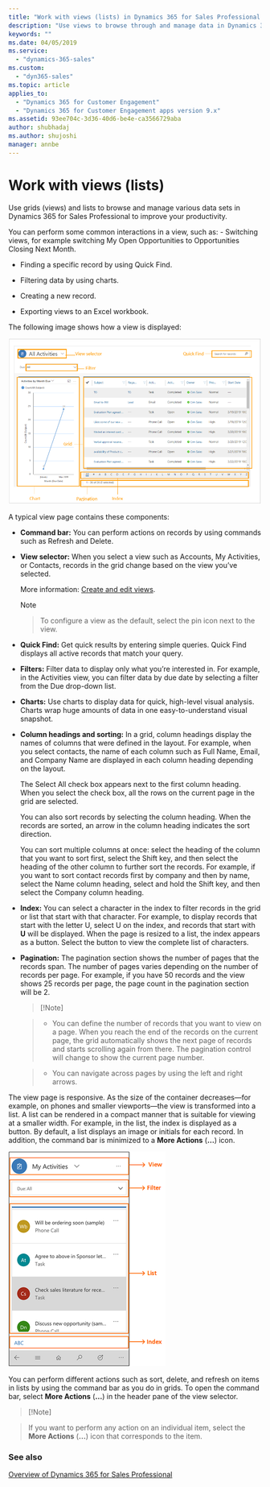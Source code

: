 ```yaml
---
title: "Work with views (lists) in Dynamics 365 for Sales Professional | MicrosoftDocs"
description: "Use views to browse through and manage data in Dynamics 365 for Sales Professional to improve your productivity."
keywords: ""
ms.date: 04/05/2019
ms.service:
  - "dynamics-365-sales"
ms.custom:
  - "dyn365-sales"
ms.topic: article
applies_to:
  - "Dynamics 365 for Customer Engagement"
  - "Dynamics 365 for Customer Engagement apps version 9.x"
ms.assetid: 93ee704c-3d36-40d6-be4e-ca3566729aba
author: shubhadaj
ms.author: shujoshi
manager: annbe
---
```


# Work with views (lists)

Use grids (views) and lists to browse and manage various data sets in Dynamics 365 for Sales Professional to improve your productivity.

You can perform some common interactions in a view, such as: - Switching views, for example switching My Open Opportunities to Opportunities Closing Next Month.

- Finding a specific record by using Quick Find. 

- Filtering data by using charts. 

- Creating a new record. 

- Exporting views to an Excel workbook.

The following image shows how a view is displayed:

![Components of a view](media/components-of-view.png "Components of a view")

A typical view page contains these components: 

- **Command bar:** You can perform actions on records by using commands such as Refresh and Delete. 

- **View selector:** When you select a view such as Accounts, My Activities, or Contacts, records in the grid change based on the view you’ve selected.

    More information: [Create and edit views](../customize/create-edit-views.md).

    > [!Note]
    
    > To configure a view as the default, select the pin icon next to the view.

-   **Quick Find:** Get quick results by entering simple queries. Quick Find displays all active records that match your query.

-   **Filters:** Filter data to display only what you’re interested in. For example, in the Activities view, you can filter data by due date by selecting a filter from the Due drop-down list.

-   **Charts:** Use charts to display data for quick, high-level visual analysis. Charts wrap huge amounts of data in one easy-to-understand visual snapshot. 

-   **Column headings and sorting:** In a grid, column headings display the names of columns that were defined in the layout. For example, when you select contacts, the name of each column such as Full Name, Email, and Company Name are displayed in each column heading depending on the layout.

    The Select All check box appears next to the first column heading. When you select the check box, all the rows on the current page in the grid are
    selected.

    You can also sort records by selecting the column heading. When the records are sorted, an arrow in the column heading indicates the sort direction.

    You can sort multiple columns at once: select the heading of the column that you want to sort first, select the Shift key, and then select the heading of the other column to further sort the records. For example, if you want to sort contact records first by company and then by name, select the Name column heading, select and hold the Shift key, and then select the Company column heading.

-   **Index:** You can select a character in the index to filter records in the grid or list that start with that character. For example, to display records that start with the letter U, select U on the index, and records that start with **U** will be displayed. When the page is resized to a list, the index appears as a button. Select the button to view the complete list of characters.

-   **Pagination:** The pagination section shows the number of pages that the records span. The number of pages varies depending on the number of records per page. For example, if you have 50 records and the view shows 25 records per page, the page count in the pagination section will be 2.

    >   [!Note]

    >   - You can define the number of records that you want to view on a page. When you reach the end of the records on the current page, the grid automatically shows the next page of records and starts scrolling again from there. The pagination control will change to show the current page number.

    >   - You can navigate across pages by using the left and right arrows.

The view page is responsive. As the size of the container decreases—for example, on phones and smaller viewports—the view is transformed into a list. A list can be rendered in a compact manner that is suitable for viewing at a smaller width. For example, in the list, the index is displayed as a button. By default, a list displays an image or initials for each record. In addition, the command bar is minimized to a **More Actions** (**…**) icon.

![Components of a list](media/components-of-list.png "Components of a list")

You can perform different actions such as sort, delete, and refresh on items in lists by using the command bar as you do in grids. To open the command bar, select **More Actions** (**…**) in the header pane of the view selector.

>   [!Note] 

>   If you want to perform any action on an individual item, select the **More Actions** (**…**) icon that corresponds to the item.


### See also

[Overview of Dynamics 365 for Sales Professional](sales-professional-overview.md)